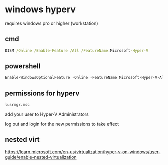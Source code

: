 # windows hyperv

requires windows pro or higher (workstation)

## cmd

```cmd
DISM /Online /Enable-Feature /All /FeatureName:Microsoft-Hyper-V
```
## powershell

```powershell
Enable-WindowsOptionalFeature -Online -FeatureName Microsoft-Hyper-V-All
```
## permissions for hyperv

```cmd
lusrmgr.msc
```

add  your user to Hyper-V Administrators

log out and login for the new permissions to take effect


## nested virt

https://learn.microsoft.com/en-us/virtualization/hyper-v-on-windows/user-guide/enable-nested-virtualization


